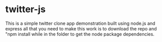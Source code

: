 twitter-js
==========

This is a simple twitter clone app demonstration built using node.js and express all that you need to make this work is to download the repo and "npm install while in the folder to get the node package dependencies.
